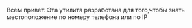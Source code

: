 Всем привет. Эта утилита разработана для того,чтобы знать местоположение по номеру телефона или по IP
